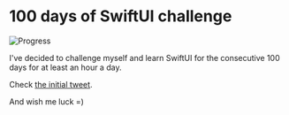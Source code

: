# 100 days of SwiftUI challenge

![Progress](https://progress-bar.dev/25/?title=29h%2038m%20)


I've decided to challenge myself and learn SwiftUI for the consecutive 100 days for at least an hour a day.

Check [the initial tweet](https://twitter.com/ck3g/status/1188362654324318208).

And wish me luck =)

